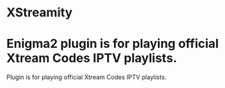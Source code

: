 # XStreamity

Enigma2 plugin is for playing official Xtream Codes IPTV playlists.
=======
Plugin is for playing official Xtream Codes IPTV playlists.
